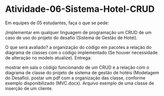 # Atividade-06-Sistema-Hotel-CRUD

Em equipes de 05 estudantes, faça o que se pede:

¡Implementar em qualquer linguagem de programação um CRUD de um caso de uso do projeto do desafio (Sistema de Gestão de Hotel).

O que será avaliado?
a organização do código em pacotes
a relação do diagrama de classes com o código implementado (Se houver necessidade de alteração no modelo atualize).
Entrega:

mostrar em sala o código funcionando  de um CRUD e a relação com o diagrama de classe do projeto de sistema de gestão de hotéis (Modelagem do Desafio).
postar um pdf com a organização das classe, conforme exemplo disponibilizado (MVC.docx). 
Arquivo exemplo de uma classe de inserção de um cliente.

